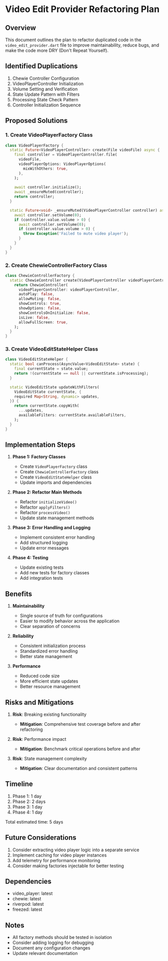# Video Edit Provider Refactoring Plan

## Overview
This document outlines the plan to refactor duplicated code in the `video_edit_provider.dart` file to improve maintainability, reduce bugs, and make the code more DRY (Don't Repeat Yourself).

## Identified Duplications
1. Chewie Controller Configuration
2. VideoPlayerController Initialization
3. Volume Setting and Verification
4. State Update Pattern with Filters
5. Processing State Check Pattern
6. Controller Initialization Sequence

## Proposed Solutions

### 1. Create VideoPlayerFactory Class
```dart
class VideoPlayerFactory {
  static Future<VideoPlayerController> create(File videoFile) async {
    final controller = VideoPlayerController.file(
      videoFile,
      videoPlayerOptions: VideoPlayerOptions(
        mixWithOthers: true,
      ),
    );
    
    await controller.initialize();
    await _ensureMuted(controller);
    return controller;
  }

  static Future<void> _ensureMuted(VideoPlayerController controller) async {
    await controller.setVolume(0);
    if (controller.value.volume > 0) {
      await controller.setVolume(0);
      if (controller.value.volume > 0) {
        throw Exception('Failed to mute video player');
      }
    }
  }
}
```

### 2. Create ChewieControllerFactory Class
```dart
class ChewieControllerFactory {
  static ChewieController create(VideoPlayerController videoPlayerController) {
    return ChewieController(
      videoPlayerController: videoPlayerController,
      autoPlay: false,
      allowMuting: false,
      showControls: true,
      showOptions: false,
      showControlsOnInitialize: false,
      isLive: false,
      allowFullScreen: true,
    );
  }
}
```

### 3. Create VideoEditStateHelper Class
```dart
class VideoEditStateHelper {
  static bool canProcess(AsyncValue<VideoEditState> state) {
    final currentState = state.value;
    return !(currentState == null || currentState.isProcessing);
  }

  static VideoEditState updateWithFilters(
    VideoEditState currentState, {
    required Map<String, dynamic> updates,
  }) {
    return currentState.copyWith(
      ...updates,
      availableFilters: currentState.availableFilters,
    );
  }
}
```

## Implementation Steps

1. **Phase 1: Factory Classes**
   - Create `VideoPlayerFactory` class
   - Create `ChewieControllerFactory` class
   - Create `VideoEditStateHelper` class
   - Update imports and dependencies

2. **Phase 2: Refactor Main Methods**
   - Refactor `initializeVideo()`
   - Refactor `applyFilters()`
   - Refactor `processVideo()`
   - Update state management methods

3. **Phase 3: Error Handling and Logging**
   - Implement consistent error handling
   - Add structured logging
   - Update error messages

4. **Phase 4: Testing**
   - Update existing tests
   - Add new tests for factory classes
   - Add integration tests

## Benefits

1. **Maintainability**
   - Single source of truth for configurations
   - Easier to modify behavior across the application
   - Clear separation of concerns

2. **Reliability**
   - Consistent initialization process
   - Standardized error handling
   - Better state management

3. **Performance**
   - Reduced code size
   - More efficient state updates
   - Better resource management

## Risks and Mitigations

1. **Risk**: Breaking existing functionality
   - **Mitigation**: Comprehensive test coverage before and after refactoring

2. **Risk**: Performance impact
   - **Mitigation**: Benchmark critical operations before and after

3. **Risk**: State management complexity
   - **Mitigation**: Clear documentation and consistent patterns

## Timeline

1. Phase 1: 1 day
2. Phase 2: 2 days
3. Phase 3: 1 day
4. Phase 4: 1 day

Total estimated time: 5 days

## Future Considerations

1. Consider extracting video player logic into a separate service
2. Implement caching for video player instances
3. Add telemetry for performance monitoring
4. Consider making factories injectable for better testing

## Dependencies

- video_player: latest
- chewie: latest
- riverpod: latest
- freezed: latest

## Notes

- All factory methods should be tested in isolation
- Consider adding logging for debugging
- Document any configuration changes
- Update relevant documentation 